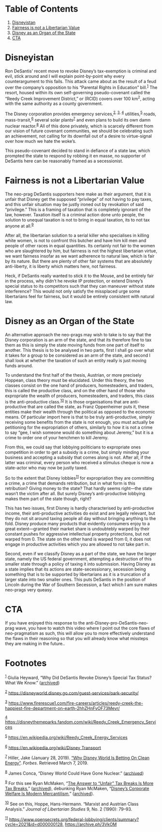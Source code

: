 
# Table of Contents

1.  [Disneyistan](#org8083263)
2.  [Fairness is not a Libertarian Value](#org5976017)
3.  [Disney as an Organ of the State](#orgf6c6c07)
4.  [CTA](#orgdeff836)



<a id="org8083263"></a>

# Disneyistan

Ron DeSantis&rsquo; recent move to revoke Disney&rsquo;s tax-exemption is criminal and evil, stick around and I will explain point-by-point why every counterargument to this fails. This attack came about as the result of a feud over the company&rsquo;s opposition to his &ldquo;Parental Rights in Education&rdquo; bill.<sup><a id="fnr.1" class="footref" href="#fn.1" role="doc-backlink">1</a></sup> The resort, housed within its own self-governing pseudo-covenant called the &ldquo;Reedy Creek Improvement District,&rdquo; or (RCID) covers over 100 km<sup>2</sup>, acting with the same authority as a county government.

The Disney corporation provides emergency services,<sup><a id="fnr.2" class="footref" href="#fn.2" role="doc-backlink">2</a></sup><sup>, </sup><sup><a id="fnr.3" class="footref" href="#fn.3" role="doc-backlink">3</a></sup><sup>, </sup><sup><a id="fnr.4" class="footref" href="#fn.4" role="doc-backlink">4</a></sup> utilities,<sup><a id="fnr.5" class="footref" href="#fn.5" role="doc-backlink">5</a></sup> roads, mass-transit,<sup><a id="fnr.6" class="footref" href="#fn.6" role="doc-backlink">6</a></sup> several solar plants<sup><a id="fnr.7" class="footref" href="#fn.7" role="doc-backlink">7</a></sup> and even plans to build its own damn nuclear reactor.<sup><a id="fnr.8" class="footref" href="#fn.8" role="doc-backlink">8</a></sup> All of this done privately, which is scarcely different from our vision of future covenant communities, we should be celebrating such an achievement, not calling for its downfall out of a desire to virtue-signal over how much we hate the woke&rsquo;s.

This pseudo-covenant decided to stand in defiance of a state law, which prompted the state to respond by robbing it en masse, no supporter of DeSantis here can be reasonably framed as a secessionist.


<a id="org5976017"></a>

# Fairness is not a Libertarian Value

The neo-prag DeSantis supporters here make as their argument, that it is unfair that Disney get the supposed &ldquo;privilege&rdquo; of not having to pay taxes, and this unfair situation may be justly ironed out by revokation of said &ldquo;privilege.&rdquo; This is a framing of taxation that is completely ignorant of the law, however. Taxation itself is a criminal action done unto people, the solution to unequal taxation is not to bring in equal taxation, its to not tax anyone at all.<sup><a id="fnr.9" class="footref" href="#fn.9" role="doc-backlink">9</a></sup>

After all, the libertarian solution to a serial killer who specialises in killing white women, is not to confront this butcher and have him kill men and people of other races in equal quantities. Its certainly not fair to the women who are slaughtered by him, but fairness is not the highest libertarian virtue, we want fairness insofar as we want adherence to natural law, which is fair by its nature. But there are plenty of other fair systems that are absolutely anti-liberty, it is liberty which matters here, not fairness.

Heck, if DeSantis really wanted to stick it to the Mouse, and be entirely fair in the process, why didn&rsquo;t he revoke IP protection, or extend Disney&rsquo;s special status to its competitors such that they can maneuver without state interference? This would not only satisfy the missplaced urge some libertarians feel for fairness, but it would be entirely consistent with natural law.


<a id="orgf6c6c07"></a>

# Disney as an Organ of the State

An alternative approach the neo-prags may wish to take is to say that the Disney corporation is an arm of the state, and that its therefore fine to tax them as this is simply the state moving funds from one part of itself to another. This thesis is to be analysed in two parts, first I shall go over what it takes for a group to be considered as an arm of the state, and second I shall look at whether the taxation of such an entity really is just moving funds around.

To understand the first half of the thesis, Austrian, or more precisely Hoppean, class theory must be elucidated. Under this theory, the two classes consist on the one hand of producers, homesteaders, and traders, this is called the productive class, and on the other hand of those who expropriate the wealth of producers, homesteaders, and traders, this class is the anti-productive class.<sup><a id="fnr.10" class="footref" href="#fn.10" role="doc-backlink">10</a></sup> It is those organisations that are anti-productive that are called the state, as Franz Oppenheimer puts it, these entities make their wealth through the political as opposed to the economic means. Of particular import here is that to be truly anti-productive, simply receiving some benefits from the state is not enough, you must actually be petitioning for the expropriation of others, similarly to how it is not a crime to say &ldquo;gee, I wish someone would do something about Jeremy,&rdquo; but it is a crime to order one of your henchmen to kill Jeremy.

From this, we could say that lobbying politicians to expropriate ones competition in order to get a subsidy is a crime, but simply minding your business and accepting a subsidy that comes along is not. After all, if the latter was criminal, every person who received a stimulus cheque is now a state-actor who may now be justly taxed.

So to the extent that Disney lobbies<sup><a id="fnr.11" class="footref" href="#fn.11" role="doc-backlink">11</a></sup> for expropriation they are committing a crime, a crime that demands retribution, but in what form is this retribution? Giving money to the state? That hardly seems right&#x2014;the state wasn&rsquo;t the victim after all. But surely Disney&rsquo;s anti-productive lobbying makes them part of the state though, right?

This has two issues, first Disney is hardly characterised by anti-productive income, their anti-productive activities do exist and are legally relevant, but they do not sit around taxing people all day without bringing anything to the fold. Disney produce many products that evidently consumers enjoy to a great extent&#x2014;granted their market share is undoubtebly warped by their constant pushes for aggressive intellectual property protections, but not warped from 0. The state on the other hand is warped from 0, it does not engage in productive activities which you are allowed to not take part in.

Second, even if we classify Disney as a part of the state, we have the larger state, namely the US federal government, attempting a destruction of this smaller state through a policy of taxing it into submission. Having Disney as a state implies that its actions are state-secessionary, secession being something that is to be supported by libertarians as it is a truncation of a larger state into two smaller ones. This puts DeSantis in the position of Lincoln during the War of Southern Secession, a fact which I am sure makes neo-prags very queasy.


<a id="orgdeff836"></a>

# CTA

If you have enjoyed this response to the anti-Disney-pro-DeSantis-neo-prag wave, you have to watch this video where I point out the core flaws of neo-pragmatism as such, this will allow you to more effectively understand the flaws in their reasoning so that you will already know what missteps they are making in the future..


# Footnotes

<sup><a id="fn.1" href="#fnr.1">1</a></sup> Giulia Heyward, &ldquo;Why Did DeSantis Revoke Disney’s Special Tax Status? What We Know.&rdquo; ([archived](https://archive.ph/dImkm))

<sup><a id="fn.2" href="#fnr.2">2</a></sup> <https://disneyworld.disney.go.com/guest-services/park-security/>

<sup><a id="fn.3" href="#fnr.3">3</a></sup> <https://www.firerescue1.com/fire-careers/articles/reedy-creek-the-happiest-fire-department-on-earth-2hhZHnFvOF73Mevr/>

<sup><a id="fn.4" href="#fnr.4">4</a></sup> <https://disneythemeparks.fandom.com/wiki/Reedy_Creek_Emergency_Services>

<sup><a id="fn.5" href="#fnr.5">5</a></sup> <https://en.wikipedia.org/wiki/Reedy_Creek_Energy_Services>

<sup><a id="fn.6" href="#fnr.6">6</a></sup> <https://en.wikipedia.org/wiki/Disney_Transport>

<sup><a id="fn.7" href="#fnr.7">7</a></sup> Hiller, Jake (January 28, 2019). [&ldquo;Why Disney World Is Betting On Clean Energy&rdquo;](https://www.forbes.com/sites/edfenergyexchange/2019/01/28/why-disney-world-is-betting-on-clean-energy/#41dcfc7c6722). *Forbes*. Retrieved March 7, 2019.

<sup><a id="fn.8" href="#fnr.8">8</a></sup> James Conca, &ldquo;Disney World Could Have Gone Nuclear.&rdquo; ([archived](https://archive.ph/EfqNy))

<sup><a id="fn.9" href="#fnr.9">9</a></sup> For this see Ryan McMaken, &ldquo;[The Answer to &ldquo;Unfair&rdquo; Tax Breaks Is More Tax Breaks](https://mises.org/wire/answer-unfair-tax-breaks-more-tax-breaks),&rdquo; ([archived](https://archive.ph/NTj06)), debunking Ryan McMaken, &ldquo;[Disney&rsquo;s Corporate Welfare Is Modern Mercantilism](https://mises.org/wire/disneys-corporate-welfare-modern-mercantilism),&rdquo; ([archived](https://archive.ph/hHite)).

<sup><a id="fn.10" href="#fnr.10">10</a></sup> See on this, Hoppe, Hans-Hermann. &ldquo;Marxist and Austrian Class Analysis.&rdquo; *Journal of Libertarian Studies* 9, No. 2 (1990): 79–93.

<sup><a id="fn.11" href="#fnr.11">11</a></sup> <https://www.opensecrets.org/federal-lobbying/clients/summary?cycle=2021&id=d000000128>, <https://archive.ph/3VkOM>
